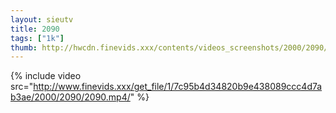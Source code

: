 ```yaml
--- 
layout: sieutv
title: 2090
tags: ["1k"]
thumb: http://hwcdn.finevids.xxx/contents/videos_screenshots/2000/2090/preview.mp4.jpg
---
```

{% include video src="http://www.finevids.xxx/get_file/1/7c95b4d34820b9e438089ccc4d7ab3ae/2000/2090/2090.mp4/" %} 
